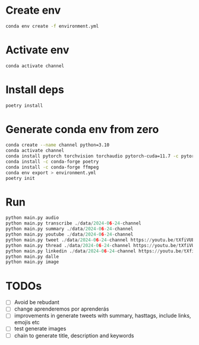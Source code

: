 # Create env

```sh
conda env create -f environment.yml
```

# Activate env

```sh
conda activate channel
```

# Install deps

```sh
poetry install
```

# Generate conda env from zero
```sh
conda create --name channel python=3.10
conda activate channel
conda install pytorch torchvision torchaudio pytorch-cuda=11.7 -c pytorch -c nvidia
conda install -c conda-forge poetry
conda install -c conda-forge ffmpeg
conda env export > environment.yml
poetry init

```

# Run
```py
python main.py audio
python main.py transcribe ./data/2024-06-24-channel
python main.py summary ./data/2024-06-24-channel
python main.py youtube ./data/2024-06-24-channel
python main.py tweet ./data/2024-06-24-channel https://youtu.be/tXfiVUEOA-E "Angular Devs"
python main.py thread ./data/2024-06-24-channel https://youtu.be/tXfiVUEOA-E "Angular Devs"
python main.py linkedin ./data/2024-06-24-channel https://youtu.be/tXfiVUEOA-E "Angular Devs" "text" "video"
python main.py dalle
python main.py image
``` 

# TODOs

- [ ] Avoid be rebudant
- [ ] change aprenderemos por aprenderás
- [ ] improvements in generate tweets with summary, hasttags, include links, emojis etc
- [ ] test generate images
- [ ] chain to generate title, description and keywords
